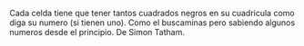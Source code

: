 Cada celda tiene que tener tantos cuadrados negros en su cuadricula como diga su numero (si tienen uno). Como el buscaminas pero sabiendo algunos numeros desde el principio. De Simon Tatham.
